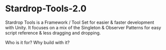 # Stardrop-Tools-2.0
Stardrop Tools is a Framework / Tool Set for easier & faster development with Unity.
It focuses on a mix of the Singleton & Observer Patterns for easy script reference & less dragging and dropping.

Who is it for?
Why build with it?
